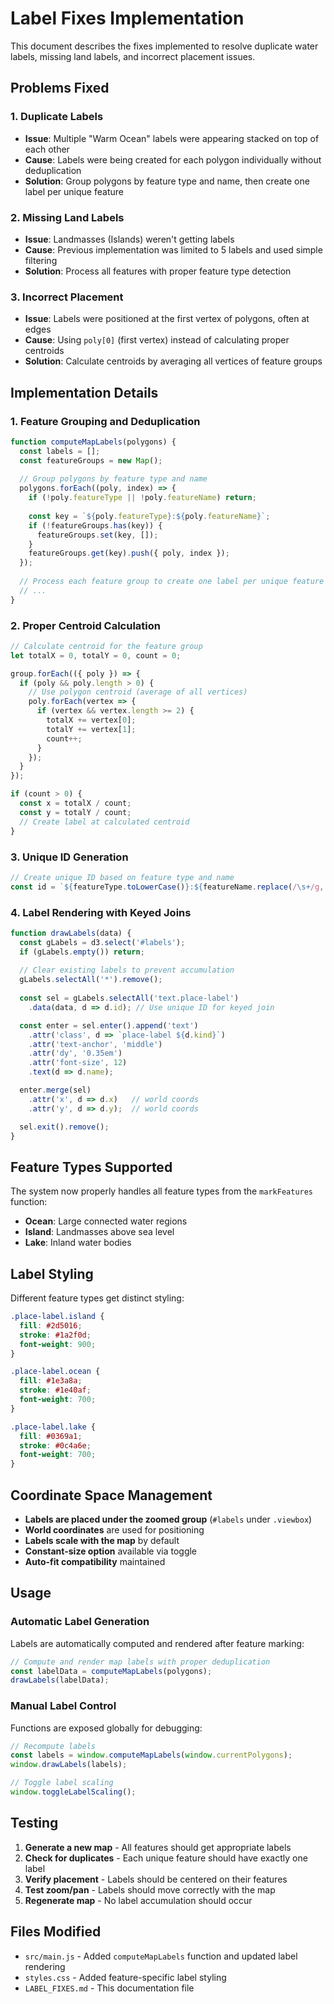 # Label Fixes Implementation

This document describes the fixes implemented to resolve duplicate water labels, missing land labels, and incorrect placement issues.

## Problems Fixed

### 1. **Duplicate Labels**
- **Issue**: Multiple "Warm Ocean" labels were appearing stacked on top of each other
- **Cause**: Labels were being created for each polygon individually without deduplication
- **Solution**: Group polygons by feature type and name, then create one label per unique feature

### 2. **Missing Land Labels**
- **Issue**: Landmasses (Islands) weren't getting labels
- **Cause**: Previous implementation was limited to 5 labels and used simple filtering
- **Solution**: Process all features with proper feature type detection

### 3. **Incorrect Placement**
- **Issue**: Labels were positioned at the first vertex of polygons, often at edges
- **Cause**: Using `poly[0]` (first vertex) instead of calculating proper centroids
- **Solution**: Calculate centroids by averaging all vertices of feature groups

## Implementation Details

### 1. **Feature Grouping and Deduplication**

```javascript
function computeMapLabels(polygons) {
  const labels = [];
  const featureGroups = new Map();
  
  // Group polygons by feature type and name
  polygons.forEach((poly, index) => {
    if (!poly.featureType || !poly.featureName) return;
    
    const key = `${poly.featureType}:${poly.featureName}`;
    if (!featureGroups.has(key)) {
      featureGroups.set(key, []);
    }
    featureGroups.get(key).push({ poly, index });
  });
  
  // Process each feature group to create one label per unique feature
  // ...
}
```

### 2. **Proper Centroid Calculation**

```javascript
// Calculate centroid for the feature group
let totalX = 0, totalY = 0, count = 0;

group.forEach(({ poly }) => {
  if (poly && poly.length > 0) {
    // Use polygon centroid (average of all vertices)
    poly.forEach(vertex => {
      if (vertex && vertex.length >= 2) {
        totalX += vertex[0];
        totalY += vertex[1];
        count++;
      }
    });
  }
});

if (count > 0) {
  const x = totalX / count;
  const y = totalY / count;
  // Create label at calculated centroid
}
```

### 3. **Unique ID Generation**

```javascript
// Create unique ID based on feature type and name
const id = `${featureType.toLowerCase()}:${featureName.replace(/\s+/g, '-')}`;
```

### 4. **Label Rendering with Keyed Joins**

```javascript
function drawLabels(data) {
  const gLabels = d3.select('#labels');
  if (gLabels.empty()) return;
  
  // Clear existing labels to prevent accumulation
  gLabels.selectAll('*').remove();
  
  const sel = gLabels.selectAll('text.place-label')
    .data(data, d => d.id); // Use unique ID for keyed join

  const enter = sel.enter().append('text')
    .attr('class', d => `place-label ${d.kind}`)
    .attr('text-anchor', 'middle')
    .attr('dy', '0.35em')
    .attr('font-size', 12)
    .text(d => d.name);

  enter.merge(sel)
    .attr('x', d => d.x)   // world coords
    .attr('y', d => d.y);  // world coords

  sel.exit().remove();
}
```

## Feature Types Supported

The system now properly handles all feature types from the `markFeatures` function:

- **Ocean**: Large connected water regions
- **Island**: Landmasses above sea level
- **Lake**: Inland water bodies

## Label Styling

Different feature types get distinct styling:

```css
.place-label.island {
  fill: #2d5016;
  stroke: #1a2f0d;
  font-weight: 900;
}

.place-label.ocean {
  fill: #1e3a8a;
  stroke: #1e40af;
  font-weight: 700;
}

.place-label.lake {
  fill: #0369a1;
  stroke: #0c4a6e;
  font-weight: 700;
}
```

## Coordinate Space Management

- **Labels are placed under the zoomed group** (`#labels` under `.viewbox`)
- **World coordinates** are used for positioning
- **Labels scale with the map** by default
- **Constant-size option** available via toggle
- **Auto-fit compatibility** maintained

## Usage

### Automatic Label Generation
Labels are automatically computed and rendered after feature marking:

```javascript
// Compute and render map labels with proper deduplication
const labelData = computeMapLabels(polygons);
drawLabels(labelData);
```

### Manual Label Control
Functions are exposed globally for debugging:

```javascript
// Recompute labels
const labels = window.computeMapLabels(window.currentPolygons);
window.drawLabels(labels);

// Toggle label scaling
window.toggleLabelScaling();
```

## Testing

1. **Generate a new map** - All features should get appropriate labels
2. **Check for duplicates** - Each unique feature should have exactly one label
3. **Verify placement** - Labels should be centered on their features
4. **Test zoom/pan** - Labels should move correctly with the map
5. **Regenerate map** - No label accumulation should occur

## Files Modified

- `src/main.js` - Added `computeMapLabels` function and updated label rendering
- `styles.css` - Added feature-specific label styling
- `LABEL_FIXES.md` - This documentation file

